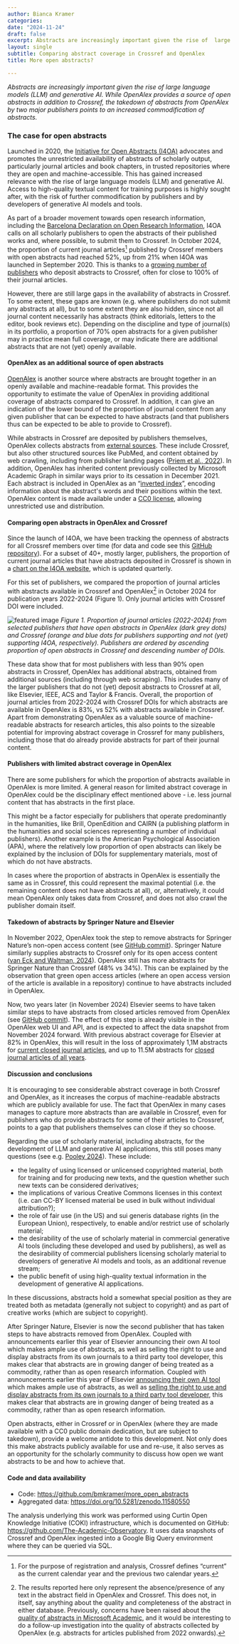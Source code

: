 ```yaml
---
author: Bianca Kramer
categories:
date: "2024-11-24"
draft: false
excerpt: Abstracts are increasingly important given the rise of  large language models (LLM) and generative AI. While OpenAlex provides a source of open abstracts in addition to Crossref, the takedown of abstracts from OpenAlex by two major publishers points to an increased commodification of abstracts. 
layout: single
subtitle: Comparing abstract coverage in Crossref and OpenAlex
title: More open abstracts?

---
```


*Abstracts are increasingly important given the rise of  large language models (LLM) and generative AI. While OpenAlex provides a source of open abstracts in addition to Crossref, the takedown of abstracts from OpenAlex by two major publishers points to an increased commodification of abstracts.* 

### The case for open abstracts
Launched in 2020, the [Initiative for Open Abstracts (I4OA)](https://i4oa.org/) advocates and promotes the unrestricted availability of abstracts of scholarly output, particularly journal articles and book chapters, in trusted repositories where they are open and machine-accessible. This has gained increased relevance with the rise of  large language models (LLM) and generative AI. Access to high-quality textual content for training purposes is highly sought after, with the risk of further commodification by publishers and by developers of generative AI models and tools.

As part of a broader movement towards open research information, including the [Barcelona Declaration on Open Research Information](https://barcelona-declaration.org), I4OA calls on all scholarly publishers to open the abstracts of their published works and, where possible, to submit them to Crossref. In October 2024, the proportion of current journal articles[^1] published by Crossref members with open abstracts had reached 52%, up from 21% when I4OA was launched in September 2020. This is thanks to a [growing number of publishers](https://www.crossref.org/blog/i4oa-hall-of-fame-2023-edition/) who deposit abstracts to Crossref, often for close to 100% of their journal articles.

However, there are still large gaps in the availability of abstracts in Crossref. To some extent, these gaps are known (e.g. where publishers do not submit any abstracts at all), but to some extent they are also hidden, since not all journal content necessarily has abstracts (think editorials, letters to the editor, book reviews etc). Depending on the discipline and type of journal(s) in its portfolio, a proportion of 70% open abstracts for a given publisher may in practice mean full coverage, or may indicate there are additional abstracts that are not (yet) openly available.

#### OpenAlex as an additional source of open abstracts

[OpenAlex](https://openalex.org/) is another source where abstracts are brought together in an openly available and machine-readable format. This provides the opportunity to estimate the value of OpenAlex in providing additional coverage of abstracts compared to Crossref. In addition, it can give an indication of the lower bound of the proportion of journal content from any given publisher that can be expected to have abstracts (and that publishers thus can be expected to be able to provide to Crossref). 

While abstracts in Crossref are deposited by publishers themselves, OpenAlex collects abstracts from [external sources](https://help.openalex.org/how-it-works/entities-overview). These include Crossref, but also other structured sources like PubMed, and content obtained by web crawling, including from publisher landing pages ([Priem et al., 2022](https://doi.org/10.48550/arXiv.2205.01833)). In addition, OpenAlex has inherited content previously collected by Microsoft Academic Graph in similar ways prior to its cessation in December 2021. Each abstract is included in OpenAlex as an “[inverted index](https://docs.openalex.org/api-entities/works/work-object#abstract_inverted_index)”, encoding information about the abstract's words and their positions within the text. OpenAlex content is made available under a [CC0 license](https://creativecommons.org/publicdomain/zero/1.0/), allowing unrestricted use and distribution. 

#### Comparing open abstracts in OpenAlex and Crossref

Since the launch of I4OA, we have been tracking the openness of abstracts for all Crossref members over time (for data and code see this [GitHub repository](https://github.com/bmkramer/I4OA)). For a subset of 40+, mostly larger, publishers, the proportion of current journal articles that have abstracts deposited in Crossref is shown in a [chart on the I4OA website](https://i4oa.org/#:~:text=are%20shown%20in-,orange,-.), which is updated quarterly.

For this set of publishers, we compared the proportion of journal articles with abstracts available in Crossref and OpenAlex[^2] in October 2024 for publication years 2022-2024 (Figure 1). Only journal articles with Crossref DOI were included.

![featured image](featured_202411_open_abstracts.png)
_Figure 1. Proportion of journal articles (2022-2024) from selected publishers that have open abstracts in OpenAlex (dark grey dots) and Crossref (orange and blue dots for publishers supporting and not (yet) supporting I4OA, respectively). Publishers are ordered by ascending proportion of open abstracts  in Crossref and descending number of DOIs._  

These data show that for most publishers with less than 90% open abstracts in Crossref, OpenAlex has additional abstracts, obtained from additional sources (including through web scraping). This includes many of the larger publishers that do not (yet) deposit abstracts to Crossref at all, like Elsevier, IEEE, ACS and Taylor & Francis. Overall, the proportion of journal articles from 2022-2024 with Crossref DOIs for which abstracts are available in OpenAlex is 83%, vs 52% with abstracts available in Crossref. Apart from demonstrating OpenAlex as a valuable source of machine-readable abstracts for research articles, this also points to the sizeable potential for improving abstract coverage in Crossref for many publishers, including those that do already provide abstracts for part of their journal content.

#### Publishers with limited abstract coverage in OpenAlex

There are some publishers for which the proportion of abstracts available in OpenAlex is more limited. A general reason for limited abstract coverage in OpenAlex could be the disciplinary effect mentioned above - i.e. less journal content that has abstracts in the first place. 

This might be a factor especially for publishers that operate predominantly in the humanities, like Brill, OpenEdition and CAIRN (a publishing platform in the humanities and social sciences representing a number of individual publishers). Another example is the American Psychological Association (APA), where the relatively low proportion of open abstracts can likely be explained by the inclusion of DOIs for supplementary materials, most of which do not have abstracts.

In cases where the proportion of abstracts in OpenAlex is essentially the same as in Crossref, this could represent the maximal potential (i.e. the remaining content does not have abstracts at all), or, alternatively, it could mean OpenAlex only takes data from Crossref, and does not also crawl the publisher domain itself. 

#### Takedown of abstracts by Springer Nature and Elsevier

In November 2022, OpenAlex took the step to remove abstracts for Springer Nature’s non-open access content (see [GitHub commit](https://github.com/ourresearch/openalex-guts/commit/697b7ecad0c377d6381fd7d3b8608e9b917c76ac#diff-9b971b24d1a1af9cbe2c01f368a6408f0d1f69df0f7a0f1f23bc652d7c4f0abaR851)). Springer Nature similarly supplies abstracts to Crossref only for its open access content ([van Eck and Waltman, 2024](https://doi.org/10.31222/osf.io/smxe5)). OpenAlex still has more abstracts for Springer Nature than Crossref (48% vs 34%). This can be explained by the observation that green open access articles (where an open access version of the article is available in a repository) continue to have abstracts included in OpenAlex. 

Now, two years later (in November 2024) Elsevier seems to have taken similar steps to have abstracts from closed articles removed from OpenAlex (see [GitHub commit](https://github.com/ourresearch/openalex-guts/commit/b85b3bc77cf9c0f3bd162426a2ba0dacdc951065)). The effect of this step is already visible in the OpenAlex web UI and API, and is expected to affect the data snapshot from November 2024 forward. With previous abstract coverage for Elsevier at 82% in OpenAlex, this will result in the loss of approximately 1,1M abstracts for [current closed journal articles](https://openalex.org/works?page=1&filter=primary_location.source.publisher_lineage%3Ap4310320990,open_access.is_oa%3Afalse,type%3Atypes%2Farticle,primary_location.source.type%3Asource-types%2Fjournal,publication_year%3A2022-2024), and up to 11.5M abstracts for [closed journal articles of all years](https://openalex.org/works?page=1&filter=primary_location.source.publisher_lineage%3Ap4310320990,open_access.is_oa%3Afalse,type%3Atypes%2Farticle,primary_location.source.type%3Asource-types%2Fjournal). 

#### Discussion and conclusions

It is encouraging to see considerable abstract coverage in both Crossref and OpenAlex, as it increases the corpus of machine-readable abstracts which are publicly available for use. The fact that OpenAlex in many cases manages to capture more abstracts than are available in Crossref, even for publishers who do provide abstracts for some of their articles to Crossref, points to a gap that publishers themselves can close if they so choose. 

Regarding the use of scholarly material, including abstracts, for the development of LLM and generative AI applications, this still poses many questions (see e.g. [Pooley 2024](https://doi.org/10.54900/zg929-e9595)). These include:
- the legality of using licensed or unlicensed copyrighted material, both for training and for producing new texts, and the question whether such new texts can be considered derivatives;
- the implications of various Creative Commons licenses in this context (i.e. can CC-BY licensed material be used in bulk without individual attribution?); 
- the role of fair use (in the US) and sui generis database rights (in the European Union), respectively, to enable and/or restrict use of scholarly material;
- the desirability of the use of scholarly material in commercial generative AI tools (including these developed and used by publishers), as well as the desirability of commercial publishers licensing scholarly material to developers of generative AI models and tools, as an additional revenue stream;
- the public benefit of using high-quality textual information in the development of generative AI applications.

In these discussions, abstracts hold a somewhat special position as they are treated both as metadata (generally not subject to copyright) and as part of creative works (which are subject to copyright). 

After Springer Nature, Elsevier is now the second publisher that has taken steps to have abstracts removed from OpenAlex. Coupled with announcements earlier this year of Elsevier announcing their own AI tool which makes ample use of abstracts, as well as selling the right to use and display abstracts from its own journals to a third party tool developer, this makes clear that abstracts are in growing danger of being treated as a commodity, rather than as open research information. Coupled with announcements earlier this year of Elsevier [announcing their own AI tool](https://www.elsevier.com/products/scopus/scopus-ai) which makes ample use of abstracts, as well as [selling the right to use and display abstracts from its own journals to a third party tool developer](https://www.sspnet.org/community/news/cactus-and-elsevier-join-hands-to-bring-19m-elsevier-research-abstracts-to-researchers-mobile-devices/?utm_campaign=coschedule&utm_source=twitter&utm_medium=ScholarlyPub&utm_content=Cactus%20and%20Elsevier%20Join%20Hands%20to%20Bring%2019M%2B%20Elsevier%20Research%20Abstracts%20to%20Researchers%27%20Mobile%20Devices), this makes clear that abstracts are in growing danger of being treated as a commodity, rather than as open research information. 

Open abstracts, either in Crossref or in OpenAlex (where they are made available with a CC0 public domain dedication, but are subject to takedown), provide a welcome antidote to this development. Not only does this make abstracts publicly available for use and re-use, it also serves as an opportunity for the scholarly community to discuss how open we want abstracts to be and how to achieve that. 

#### Code and data availability

- Code: https://github.com/bmkramer/more_open_abstracts
- Aggregated data: https://doi.org/10.5281/zenodo.11580550

The analysis underlying this work was performed using Curtin Open Knowledge Initiative (COKI) infrastructure, which is documented on GitHub: https://github.com/The-Academic-Observatory. It uses data snapshots of Crossref and  OpenAlex ingested into a Google Big Query environment where they can be queried via SQL.

[^1]: For the purpose of registration and analysis, Crossref defines “current” as the current calendar year and  the previous two calendar years. 

[^2]: The results reported here only represent the absence/presence of any text in the abstract field in OpenAlex and Crossref. This does not, in itself, say anything about the quality and completeness of the abstract in either database. Previously, concerns have been raised about the [quality of abstracts in Microsoft Academic](https://www.leidenmadtrics.nl/articles/why-openly-available-abstracts-are-important-overview-of-the-current-state-of-affairs#:~:text=abstracts%20suffer%20from%20some%20quality%20problems), and it would be interesting to do a follow-up investigation into the quality of abstracts collected by OpenAlex (e.g. abstracts for articles published from 2022 onwards). 